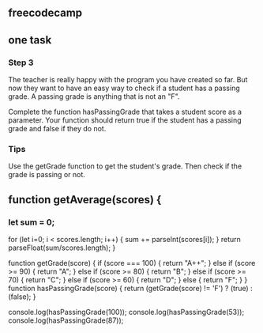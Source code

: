 ## freecodecamp
## one task
### Step 3
The teacher is really happy with the program you have created so far. But now they want to have an easy way to check if a student has a passing grade. A passing grade is anything that is not an "F".

Complete the function hasPassingGrade that takes a student score as a parameter. Your function should return true if the student has a passing grade and false if they do not.

### Tips

Use the getGrade function to get the student's grade. Then check if the grade is passing or not.

##

## function getAverage(scores) {
  ### let sum = 0;
  for (let i=0; i < scores.length; i++) {
    sum += parseInt(scores[i]);
  }
  return parseFloat(sum/scores.length);
}

function getGrade(score) {
  if (score === 100) {
    return "A++";
  } else if (score >= 90) {
    return "A";
  } else if (score >= 80) {
    return "B";
  } else if (score >= 70) {
    return "C";
  } else if (score >= 60) {
    return "D";
  } else {
    return "F";
  }
}
function hasPassingGrade(score) {
  return (getGrade(score) != 'F') ? (true) : (false);
}


console.log(hasPassingGrade(100));
console.log(hasPassingGrade(53));
console.log(hasPassingGrade(87));

